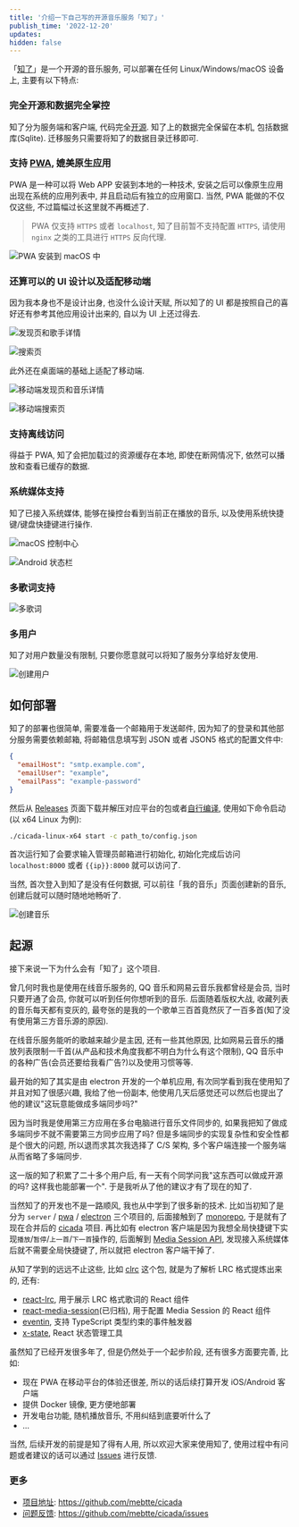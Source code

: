 ```yaml
---
title: '介绍一下自己写的开源音乐服务「知了」'
publish_time: '2022-12-20'
updates:
hidden: false
---
```


「[知了](https://github.com/mebtte/cicada)」是一个开源的音乐服务, 可以部署在任何 Linux/Windows/macOS 设备上, 主要有以下特点:

### 完全开源和数据完全掌控

知了分为服务端和客户端, 代码完全[开源](https://github.com/mebtte/cicada). 知了上的数据完全保留在本机, 包括数据库(Sqlite). 迁移服务只需要将知了的数据目录迁移即可.

### 支持 [PWA](https://developer.mozilla.org/docs/Web/Progressive_web_apps), 媲美原生应用

PWA 是一种可以将 Web APP 安装到本地的一种技术, 安装之后可以像原生应用出现在系统的应用列表中, 并且启动后有独立的应用窗口. 当然, PWA 能做的不仅仅这些, 不过篇幅过长这里就不再概述了.

> PWA 仅支持 `HTTPS` 或者 `localhost`, 知了目前暂不支持配置 `HTTPS`, 请使用 `nginx` 之类的工具进行 `HTTPS` 反向代理.

![PWA 安装到 macOS 中](./pwa.png)

### 还算可以的 UI 设计以及适配移动端

因为我本身也不是设计出身, 也没什么设计天赋, 所以知了的 UI 都是按照自己的喜好还有参考其他应用设计出来的, 自以为 UI 上还过得去.

![发现页和歌手详情](./discover.png)

![搜索页](./search.png)

此外还在桌面端的基础上适配了移动端.

![移动端发现页和音乐详情](./discover_mini.jpeg)

![移动端搜索页](./search_mini.jpeg)

### 支持离线访问

得益于 PWA, 知了会把加载过的资源缓存在本地, 即使在断网情况下, 依然可以播放和查看已缓存的数据.

### 系统媒体支持

知了已接入系统媒体, 能够在操控台看到当前正在播放的音乐, 以及使用系统快捷键/键盘快捷键进行操作.

![macOS 控制中心](./macos_control_center.png)

![Android 状态栏](./android_status_bar.jpeg)

### 多歌词支持

![多歌词](./multiple_lyric.png)

### 多用户

知了对用户数量没有限制, 只要你愿意就可以将知了服务分享给好友使用.

![创建用户](./create_user.png)

## 如何部署

知了的部署也很简单, 需要准备一个邮箱用于发送邮件, 因为知了的登录和其他部分服务需要依赖邮箱, 将邮箱信息填写到 JSON 或者 JSON5 格式的配置文件中:

```json
{
  "emailHost": "smtp.example.com",
  "emailUser": "example",
  "emailPass": "example-password"
}
```

然后从 [Releases](https://github.com/mebtte/cicada/releases) 页面下载并解压对应平台的包或者[自行编译](https://github.com/mebtte/cicada/blob/master/docs/build/index.md), 使用如下命令启动(以 x64 Linux 为例):

```sh
./cicada-linux-x64 start -c path_to/config.json
```

首次运行知了会要求输入管理员邮箱进行初始化, 初始化完成后访问 `localhost:8000` 或者 `{{ip}}:8000` 就可以访问了.

当然, 首次登入到知了是没有任何数据, 可以前往「我的音乐」页面创建新的音乐, 创建后就可以随时随地地畅听了.

![创建音乐](./create_music.png)

## 起源

接下来说一下为什么会有「知了」这个项目.

曾几何时我也是使用在线音乐服务的, QQ 音乐和网易云音乐我都曾经是会员, 当时只要开通了会员, 你就可以听到任何你想听到的音乐. 后面随着版权大战, 收藏列表的音乐每天都有变灰的, 最夸张的是我的一个歌单三百首竟然灰了一百多首(知了没有使用第三方音乐源的原因).

在线音乐服务能听的歌越来越少是主因, 还有一些其他原因, 比如网易云音乐的播放列表限制一千首(从产品和技术角度我都不明白为什么有这个限制), QQ 音乐中的各种广告(会员还要给我看广告?)以及使用习惯等等.

最开始的知了其实是由 electron 开发的一个单机应用, 有次同学看到我在使用知了并且对知了很感兴趣, 我给了他一份副本, 他使用几天后感觉还可以然后也提出了他的建议"这玩意能做成多端同步吗?"

因为当时我是使用第三方应用在多台电脑进行音乐文件同步的, 如果我把知了做成多端同步不就不需要第三方同步应用了吗? 但是多端同步的实现复杂性和安全性都是个很大的问题, 所以退而求其次我选择了 C/S 架构, 多个客户端连接一个服务端从而省略了多端同步.

这一版的知了积累了二十多个用户后, 有一天有个同学问我"这东西可以做成开源的吗? 这样我也能部署一个". 于是我听从了他的建议才有了现在的知了.

当然知了的开发也不是一路顺风, 我也从中学到了很多新的技术. 比如当初知了是分为 `server` / [pwa](https://github.com/mebtte/cicada_pwa) / [electron](https://github.com/mebtte/cicada_electron) 三个项目的, 后面接触到了 [monorepo](https://monorepo.tools), 于是就有了现在合并后的 [cicada](https://github.com/mebtte/cicada) 项目. 再比如有 electron 客户端是因为我想全局快捷键下实现`播放`/`暂停`/`上一首`/`下一首`操作的, 后面解到 [Media Session API](https://developer.mozilla.org/docs/Web/API/Media_Session_API), 发现接入系统媒体后就不需要全局快捷键了, 所以就把 electron 客户端干掉了.

从知了学到的远远不止这些, 比如 [clrc](https://github.com/mebtte/clrc) 这个包, 就是为了解析 LRC 格式提炼出来的, 还有:

- [react-lrc](https://github.com/mebtte/react-lrc), 用于展示 LRC 格式歌词的 React 组件
- [react-media-session](https://github.com/mebtte/react-media-session)(已归档), 用于配置 Media Session 的 React 组件
- [eventin](https://github.com/mebtte/eventin), 支持 TypeScript 类型约束的事件触发器
- [x-state](https://github.com/mebtte/cicada/blob/master/apps/pwa/src/utils/x_state.tsx), React 状态管理工具

虽然知了已经开发很多年了, 但是仍然处于一个起步阶段, 还有很多方面要完善, 比如:

- 现在 PWA 在移动平台的体验还很差, 所以的话后续打算开发 iOS/Android 客户端
- 提供 Docker 镜像, 更方便地部署
- 开发电台功能, 随机播放音乐, 不用纠结到底要听什么了
- ...

当然, 后续开发的前提是知了得有人用, 所以欢迎大家来使用知了, 使用过程中有问题或者建议的话可以通过 [Issues](https://github.com/mebtte/cicada/issues) 进行反馈.

### 更多

- [项目地址](https://github.com/mebtte/cicada): https://github.com/mebtte/cicada
- [问题反馈](https://github.com/mebtte/cicada/issues): https://github.com/mebtte/cicada/issues

